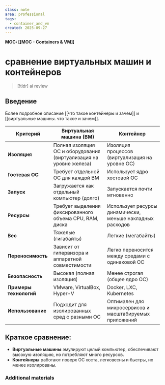 ```yaml
---
class: note
area: professional
tags:
  - container_and_vm
created: 2025-09-27
---
```

**MOC: [[MOC - Containers & VM]]**

# сравнение виртуальных машин и контейнеров

> [!tldr] ai review
> 

## Введение

Более подробное описание [[что такое контейнеры и зачем]] и [[виртуальные машины. что такое и зачем]].

|**Критерий**|**Виртуальная машина (ВМ)**|**Контейнер**|
|---|---|---|
|**Изоляция**|Полная изоляция ОС и оборудования (виртуализация на уровне железа)|Изоляция процессов (виртуализация на уровне ОС)|
|**Гостевая ОС**|Требует отдельной ОС для каждой ВМ|Использует ядро хостовой ОС|
|**Запуск**|Загружается как отдельный компьютер (долго)|Запускается почти мгновенно|
|**Ресурсы**|Требует выделения фиксированного объема CPU, RAM, диска|Использует ресурсы динамически, меньше накладных расходов|
|**Вес**|Тяжелые (гигабайты)|Легкие (мегабайты)|
|**Переносимость**|Зависит от гипервизора и аппаратной совместимости|Легко переносится между средами с одинаковой ОС|
|**Безопасность**|Высокая (полная изоляция)|Менее строгая (общее ядро ОС)|
|**Примеры технологий**|VMware, VirtualBox, Hyper-V|Docker, LXC, Kubernetes|
|**Использование**|Подходит для изолированных сред с разными ОС|Оптимален для микросервисов и масштабируемых приложений|

## Краткое сравнение:

- **Виртуальные машины** эмулируют целый компьютер, обеспечивают высокую изоляцию, но потребляют много ресурсов.
- **Контейнеры** работают поверх ОС хоста, легковесны и быстры, но менее изолированы.

### Additional materials